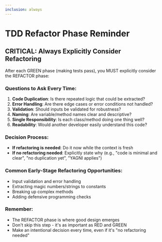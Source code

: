```yaml
---
inclusion: always
---
```


# TDD Refactor Phase Reminder

## CRITICAL: Always Explicitly Consider Refactoring

After each GREEN phase (making tests pass), you MUST explicitly consider the REFACTOR phase:

### Questions to Ask Every Time:
1. **Code Duplication**: Is there repeated logic that could be extracted?
2. **Error Handling**: Are there edge cases or error conditions not handled?
3. **Validation**: Should inputs be validated for robustness?
4. **Naming**: Are variable/method names clear and descriptive?
5. **Single Responsibility**: Is each class/method doing one thing well?
6. **Readability**: Would another developer easily understand this code?

### Decision Process:
- **If refactoring is needed**: Do it now while the context is fresh
- **If no refactoring needed**: Explicitly state why (e.g., "code is minimal and clear", "no duplication yet", "YAGNI applies")

### Common Early-Stage Refactoring Opportunities:
- Input validation and error handling
- Extracting magic numbers/strings to constants
- Breaking up complex methods
- Adding defensive programming checks

### Remember:
- The REFACTOR phase is where good design emerges
- Don't skip this step - it's as important as RED and GREEN
- Make an intentional decision every time, even if it's "no refactoring needed"
